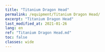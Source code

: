 ```yaml
---
title: "Titanium Dragon Head"
permalink: /equipment/Titanium Dragon Head/
excerpt: "Titanium Dragon Head"
last_modified_at: 2021-01-26
lang: en
ref: "Titanium Dragon Head.md"
toc: false
classes: wide
---
```


